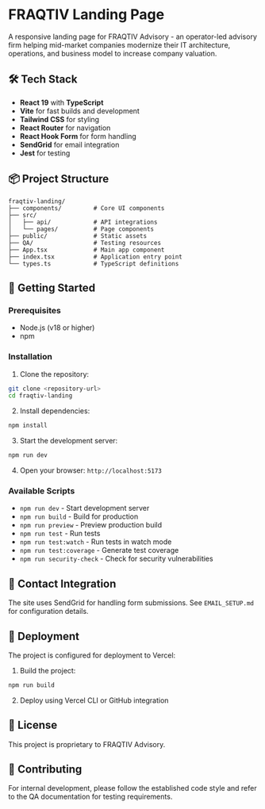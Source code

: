 # FRAQTIV Landing Page

A responsive landing page for FRAQTIV Advisory - an operator-led advisory firm helping mid-market companies modernize their IT architecture, operations, and business model to increase company valuation.

## 🛠️ Tech Stack

- **React 19** with **TypeScript**
- **Vite** for fast builds and development
- **Tailwind CSS** for styling
- **React Router** for navigation
- **React Hook Form** for form handling
- **SendGrid** for email integration
- **Jest** for testing

## 📦 Project Structure

```
fraqtiv-landing/
├── components/         # Core UI components
├── src/
│   ├── api/            # API integrations
│   └── pages/          # Page components
├── public/             # Static assets
├── QA/                 # Testing resources
├── App.tsx             # Main app component
├── index.tsx           # Application entry point
└── types.ts            # TypeScript definitions
```

## 🚀 Getting Started

### Prerequisites

- Node.js (v18 or higher)
- npm

### Installation

1. Clone the repository:
```bash
git clone <repository-url>
cd fraqtiv-landing
```

2. Install dependencies:
```bash
npm install
```

3. Start the development server:
```bash
npm run dev
```

4. Open your browser: `http://localhost:5173`

### Available Scripts

- `npm run dev` - Start development server
- `npm run build` - Build for production
- `npm run preview` - Preview production build
- `npm run test` - Run tests
- `npm run test:watch` - Run tests in watch mode
- `npm run test:coverage` - Generate test coverage
- `npm run security-check` - Check for security vulnerabilities

## 📧 Contact Integration

The site uses SendGrid for handling form submissions. See `EMAIL_SETUP.md` for configuration details.

## 🚀 Deployment

The project is configured for deployment to Vercel:

1. Build the project:
```bash
npm run build
```

2. Deploy using Vercel CLI or GitHub integration

## 📄 License

This project is proprietary to FRAQTIV Advisory.

## 🤝 Contributing

For internal development, please follow the established code style and refer to the QA documentation for testing requirements.
